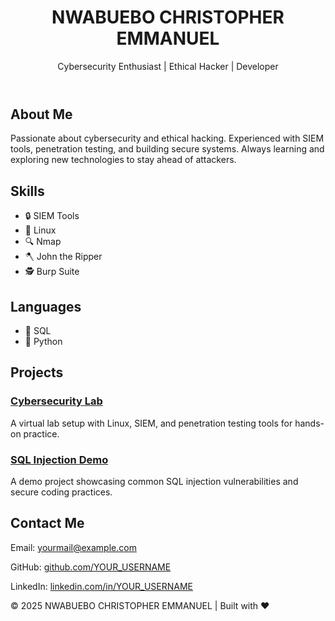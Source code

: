 <!DOCTYPE html>
<html lang="en">
<head>
  <meta charset="UTF-8">
  <meta name="viewport" content="width=device-width, initial-scale=1.0">
  <title>NWABUEBO CHRISTOPHER EMMANUEL | Portfolio</title>
  <link rel="stylesheet" href="style.css">
</head>
<body>
  <!-- Header -->
  <header>
    <h1>NWABUEBO CHRISTOPHER EMMANUEL</h1>
    <p>Cybersecurity Enthusiast | Ethical Hacker | Developer</p>
  </header>

  <!-- About -->
  <section id="about">
    <h2>About Me</h2>
    <p>
      Passionate about cybersecurity and ethical hacking. Experienced with SIEM tools, penetration testing, 
      and building secure systems. Always learning and exploring new technologies to stay ahead of attackers.
    </p>
  </section>

  <!-- Skills -->
  <section id="skills">
    <h2>Skills</h2>
    <ul>
      <li>🔒 SIEM Tools</li>
      <li>🐧 Linux</li>
      <li>🔍 Nmap</li>
      <li>🪓 John the Ripper</li>
      <li>🕵️ Burp Suite</li>
    </ul>
  </section>

  <!-- Languages -->
  <section id="languages">
    <h2>Languages</h2>
    <ul>
      <li>💾 SQL</li>
      <li>🐍 Python</li>
    </ul>
  </section>

  <!-- Projects -->
  <section id="projects">
    <h2>Projects</h2>
    <div class="project">
      <h3><a href="https://github.com/YOUR_USERNAME/cybersecurity-lab" target="_blank">Cybersecurity Lab</a></h3>
      <p>A virtual lab setup with Linux, SIEM, and penetration testing tools for hands-on practice.</p>
    </div>
    <div class="project">
      <h3><a href="https://github.com/YOUR_USERNAME/sql-injection-demo" target="_blank">SQL Injection Demo</a></h3>
      <p>A demo project showcasing common SQL injection vulnerabilities and secure coding practices.</p>
    </div>
  </section>

  <!-- Contact -->
  <section id="contact">
    <h2>Contact Me</h2>
    <p>Email: <a href="mailto: christopheremmanuel949@gmail.com">yourmail@example.com</a></p>
    <p>GitHub: <a href="https://github.com/YOUR_USERNAME">github.com/YOUR_USERNAME</a></p>
    <p>LinkedIn: <a href="https://linkedin.com/in/YOUR_USERNAME">linkedin.com/in/YOUR_USERNAME</a></p>
  </section>

  <footer>
    <p>© 2025 NWABUEBO CHRISTOPHER EMMANUEL | Built with ❤️</p>
  </footer>
</body>
</html>

